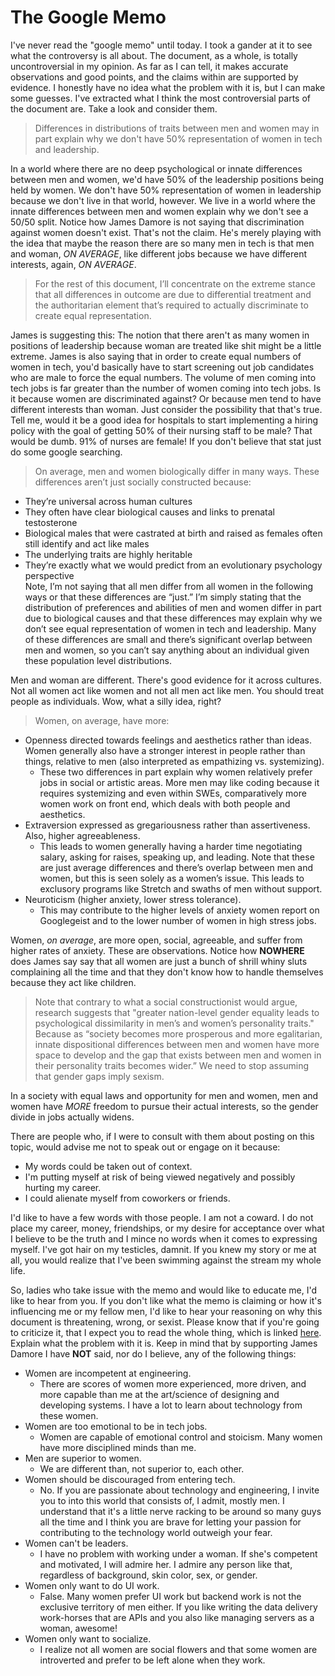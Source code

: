 # The Google Memo
I've never read the "google memo" until today. I took a gander at it to see what the controversy is all about. The document, as a whole, is totally uncontroversial in my opinion. As far as I can tell, it makes accurate observations and good points, and the claims within are supported by evidence. I honestly have no idea what the problem with it is, but I can make some guesses. I've extracted what I think the most controversial parts of the document are. Take a look and consider them.

> Differences in distributions of traits between men and women may in part explain why we don't have 50% representation of women in tech and leadership.

In a world where there are no deep psychological or innate differences between men and women, we'd have 50% of the leadership positions being held by women. We don't have 50% representation of women in leadership because we don't live in that world, however. We live in a world where the innate differences between men and women explain why we don't see a 50/50 split. Notice how James Damore is not saying that discrimination against women doesn't exist. That's not the claim. He's merely playing with the idea that maybe the reason there are so many men in tech is that men and woman, *ON AVERAGE*, like different jobs because we have different interests, again, *ON AVERAGE*.

> For the rest of this document, I’ll concentrate on the
extreme stance that all differences in outcome are due to differential treatment and the authoritarian element that’s required to actually discriminate to create equal representation.

James is suggesting this: The notion that there aren't as many women in positions of leadership because woman are treated like shit might be a little extreme. James is also saying that in order to create equal numbers of women in tech, you'd basically have to start screening out job candidates who are male to force the equal numbers. The volume of men coming into tech jobs is far greater than the number of women coming into tech jobs. Is it because women are discriminated against? Or because men tend to have different interests than woman. Just consider the possibility that that's true. Tell me, would it be a good idea for hospitals to start implementing a hiring policy with the goal of getting 50% of their nursing staff to be male? That would be dumb. 91% of nurses are female! If you don't believe that stat just do some google searching.

> On average, men and women biologically differ in many ways. These differences aren’t just socially constructed because:
* They’re universal across human cultures
* They often have clear biological causes and links to prenatal testosterone
* Biological males that were castrated at birth and raised as females often still identify and act like males
* The underlying traits are highly heritable
* They’re exactly what we would predict from an evolutionary psychology perspective  
Note, I’m not saying that all men differ from all women in the following ways or that these differences are “just.” I’m simply stating that the distribution of preferences and abilities of men and women differ in part due to biological causes and that these differences may explain why we don’t see equal representation of women in tech and leadership. Many of these differences are small and there’s significant overlap between men and women, so you can’t say anything about an individual given these population level distributions.

Men and woman are different. There's good evidence for it across cultures. Not all women act like women and not all men act like men. You should treat people as individuals. Wow, what a silly idea, right?

> Women, on average, have more:
* Openness directed towards feelings and aesthetics rather than ideas. Women generally also have a stronger interest in people rather than things, relative to men (also interpreted as empathizing vs. systemizing).
  * These two differences in part explain why women relatively prefer jobs in social or artistic areas. More men may like coding because it requires systemizing and even within SWEs, comparatively more women work on front end, which deals with both people and aesthetics.
* Extraversion expressed as gregariousness rather than assertiveness. Also, higher agreeableness.
  * This leads to women generally having a harder time negotiating salary, asking for raises, speaking up, and leading. Note that these are just average differences and there’s overlap between men and women, but this is seen solely as a women’s issue. This leads to exclusory programs like Stretch and swaths of men without support.
* Neuroticism (higher anxiety, lower stress tolerance).
  * This may contribute to the higher levels of anxiety women report on Googlegeist and to the lower number of women in high stress jobs.

Women, *on average*, are more open, social, agreeable, and suffer from higher rates of anxiety. These are observations. Notice how **NOWHERE** does James say say that all women are just a bunch of shrill whiny sluts complaining all the time and that they don't know how to handle themselves because they act like children.

> Note that contrary to what a social constructionist would argue, research suggests that "greater nation-level gender equality leads to psychological dissimilarity in men’s and women’s personality traits." Because as “society becomes more prosperous and more egalitarian, innate dispositional differences between men and women have more space to develop and the gap that exists between men and women in their personality traits becomes wider.” We need to stop assuming that gender gaps imply sexism.

In a society with equal laws and opportunity for men and women, men and women have *MORE* freedom to pursue their actual interests, so the gender divide in jobs actually widens.

There are people who, if I were to consult with them about posting on this topic, would advise me not to speak out or engage on it because:
* My words could be taken out of context.
* I'm putting myself at risk of being viewed negatively and possibly hurting my career.
* I could alienate myself from coworkers or friends.

I'd like to have a few words with those people. I am not a coward. I do not place my career, money, friendships, or my desire for acceptance over what I believe to be the truth and I mince no words when it comes to expressing myself. I've got hair on my testicles, damnit. If you knew my story or me at all, you would realize that I've been swimming against the stream my whole life.

So, ladies who take issue with the memo and would like to educate me, I'd like to hear from you. If you don't like what the memo is claiming or how it's influencing me or my fellow men, I'd like to hear your reasoning on why this document is threatening, wrong, or sexist. Please know that if you're going to criticize it, that I expect you to read the whole thing, which is linked [here](https://assets.documentcloud.org/documents/3914586/Googles-Ideological-Echo-Chamber.pdf). Explain what the problem with it is. Keep in mind that by supporting James Damore I have **NOT** said, nor do I believe, any of the following things:
* Women are incompetent at engineering.
  * There are scores of women more experienced, more driven, and more capable than me at the art/science of designing and developing systems. I have a lot to learn about technology from these women.
* Women are too emotional to be in tech jobs.
  * Women are capable of emotional control and stoicism. Many women have more disciplined minds than me.
* Men are superior to women.
  * We are different than, not superior to, each other.
* Women should be discouraged from entering tech.
  * No. If you are passionate about technology and engineering, I invite you to into this world that consists of, I admit, mostly men. I understand that it's a little nerve racking to be around so many guys all the time and I think you are brave for letting your passion for contributing to the technology world outweigh your fear.
* Women can't be leaders.
  * I have no problem with working under a woman. If she's competent and motivated, I will admire her. I admire any person like that, regardless of background, skin color, sex, or gender.
* Women only want to do UI work.
  * False. Many women prefer UI work but backend work is not the exclusive territory of men either. If you like writing the data delivery work-horses that are APIs and you also like managing servers as a woman, awesome!
* Women only want to socialize.
  * I realize not all women are social flowers and that some women are introverted and prefer to be left alone when they work.

